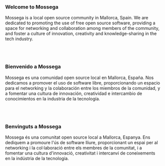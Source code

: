 ### Welcome to Mossega

Mossega is a local open source community in Mallorca, Spain. We are dedicated to promoting the use of free open source software, providing a space for networking and collaboration among members of the community, and foster a culture of innovation, creativity and knowledge-sharing in the tech industry.

<br>
<br>

### Bienvenido a Mossega

Mossega es una comunidad open source local en Mallorca, España. Nos dedicamos a promover el uso de software libre, proporcionando un espacio para el networking y la colaboración entre los miembros de la comunidad, y a fomentar una cultura de innovación, creatividad e intercambio de conocimientos en la industria de la tecnología.

<br>
<br>

### Benvinguts a Mossega

Mossega és una comunitat open source local a Mallorca, Espanya. Ens dediquem a promoure l'ús de software lliure, proporcionant un espai per al networking i la col·laboració entre els membres de la comunitat, i a fomentar una cultura d'innovació, creativitat i intercanvi de coneixements en la indústria de la tecnologia.
